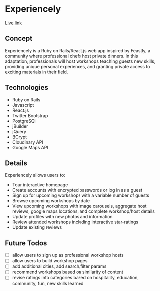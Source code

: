 # Experiencely

[Live link][live]

[live]: http://www.experiencely.xyz/

## Concept

Experiencely is a Ruby on Rails/React.js web app inspired by Feastly, a community where professional chefs host private dinners.  In this adaptation, professionals will host workshops teaching guests new skills, providing unique personal experiences, and granting private access to exciting materials in their field.

## Technologies

* Ruby on Rails
* Javascript
* React.js
* Twitter Bootstrap
* PostgreSQl
* jBuilder
* jQuery
* BCrypt
* Cloudinary API
* Google Maps API

## Details

Experiencely allows users to:

* Tour interactive homepage
* Create accounts with encrypted passwords or log in as a guest
* Sign up for upcoming workshops with a variable number of guests
* Browse upcoming workshops by date
* View upcoming workshops with image carousels, aggregate host reviews, google maps locations, and complete workshop/host details
* Update profiles with new photos and information
* Review attended workshops including interactive star-ratings
* Update existing reviews


## Future Todos

- [ ] allow users to sign up as professional workshop hosts
- [ ] allow users to build workshop pages
- [ ] add additional cities, add search/filter params
- [ ] recommend workshops based on similarity of content
- [ ] revise ratings into categories based on hospitality, education, community, fun, new skills learned

